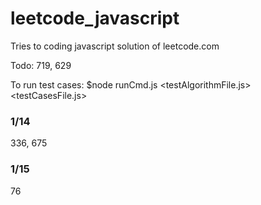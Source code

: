 # leetcode_javascript

Tries to coding javascript solution of leetcode.com

Todo:
719, 629

To run test cases:
$node runCmd.js <testAlgorithmFile.js> <testCasesFile.js>

### 1/14
336, 675

### 1/15
76
